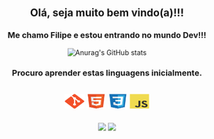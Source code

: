<div align="center">
  
##  Olá, seja muito bem vindo(a)!!!
### Me chamo Filipe e estou entrando no mundo Dev!!!

  
  ![Anurag's GitHub stats](https://github-readme-stats.vercel.app/api?username=flpm08&show_icons=true&theme=radical)

  
  ### Procuro aprender estas linguagens inicialmente.
  
<div style="display: inline_block"><br>
  <img align="center" alt="Filipe-Git" height="30" width="40" src="https://raw.githubusercontent.com/devicons/devicon/master/icons/git/git-plain.svg">
  <img align="center" alt="Filipe-Javascript" height="30" width="40" src="https://raw.githubusercontent.com/devicons/devicon/master/icons/html5/html5-original.svg">  
  <img align="center" alt="Filipe-CSS" height="30" width="40" src="https://raw.githubusercontent.com/devicons/devicon/master/icons/css3/css3-original.svg">
  <img align="center" alt="Filipe-Javascript" height="30" width="40" src="https://raw.githubusercontent.com/devicons/devicon/master/icons/javascript/javascript-original.svg">
  
 
 ##
 
</div>
<a href="https://www.linkedin.com/in/filipe-martins-a39543269/" target="_blank"><img src="https://img.shields.io/badge/-LinkedIn-%230077B5?style=for-the-badge&logo=linkedin&logoColor=white" target="_blank"></a>
<a href="https://instagram.com/flpm99_?igshid=ZDdkNTZiNTM=" target="_blank"><img src="https://img.shields.io/badge/-Instagram-%23E4405F?style=for-the-badge&logo=instagram&logoColor=white" target="_blank"></a>

</div>
